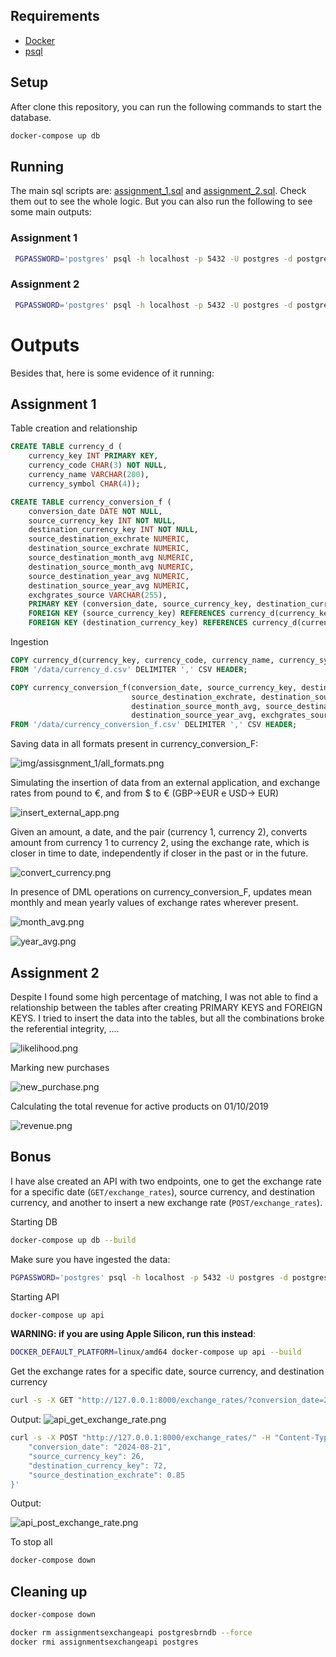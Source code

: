 ## Requirements

- [Docker](https://www.docker.com/)
- [psql](https://www.postgresql.org/docs/current/app-psql.html)

## Setup

After clone this repository, you can run the following commands to start the database.

```sh
docker-compose up db 
```
## Running

The main sql scripts are: [assignment_1.sql](assignment_1.sql) and [assignment_2.sql](assignment_2.sql).
Check them out to see the whole logic. 
But you can also run the following to see some main outputs:  

### Assignment 1

```sh
 PGPASSWORD='postgres' psql -h localhost -p 5432 -U postgres -d postgres -P pager=off -f assignment_1.sql
```

### Assignment 2

```sh
 PGPASSWORD='postgres' psql -h localhost -p 5432 -U postgres -d postgres -P pager=off -f assignment_2.sql
```

# Outputs

Besides that, here is some evidence of it running:

## Assignment 1

Table creation and relationship

```sql
CREATE TABLE currency_d (
    currency_key INT PRIMARY KEY,
    currency_code CHAR(3) NOT NULL,
    currency_name VARCHAR(200),
    currency_symbol CHAR(4));

CREATE TABLE currency_conversion_f (
    conversion_date DATE NOT NULL,
    source_currency_key INT NOT NULL,
    destination_currency_key INT NOT NULL,
    source_destination_exchrate NUMERIC,
    destination_source_exchrate NUMERIC,
    source_destination_month_avg NUMERIC,
    destination_source_month_avg NUMERIC,
    source_destination_year_avg NUMERIC,
    destination_source_year_avg NUMERIC,
    exchgrates_source VARCHAR(255),
    PRIMARY KEY (conversion_date, source_currency_key, destination_currency_key),
    FOREIGN KEY (source_currency_key) REFERENCES currency_d(currency_key),
    FOREIGN KEY (destination_currency_key) REFERENCES currency_d(currency_key));
```

Ingestion

```sql
COPY currency_d(currency_key, currency_code, currency_name, currency_symbol)
FROM '/data/currency_d.csv' DELIMITER ',' CSV HEADER;

COPY currency_conversion_f(conversion_date, source_currency_key, destination_currency_key,
                           source_destination_exchrate, destination_source_exchrate, source_destination_month_avg,
                           destination_source_month_avg, source_destination_year_avg,
                           destination_source_year_avg, exchgrates_source)
FROM '/data/currency_conversion_f.csv' DELIMITER ',' CSV HEADER;
```

Saving data in all formats present in currency_conversion_F:

![img/assisgnment_1/all_formats.png](img/assisgnment_1/all_formats.png)

Simulating the insertion of data from an external application, 
and exchange rates from pound to €, and from $ to € (GBP->EUR e USD-> EUR)

![insert_external_app.png](img/assisgnment_1/insert_external_app.png)

Given an amount, a date, and the pair (currency 1, currency 2), converts amount from currency 1
to currency 2, using the exchange rate, which is closer in time to date, independently if closer in
the past or in the future.

![convert_currency.png](img/assisgnment_1/convert_currency.png)

In presence of DML operations on currency_conversion_F, updates mean monthly and mean yearly values of
exchange rates wherever present.

![month_avg.png](img/assisgnment_1/month_avg.png)

![year_avg.png](img/assisgnment_1/year_avg.png)

## Assignment 2

Despite I found some high percentage of matching, I was not able to find a relationship between the tables after
creating PRIMARY KEYS and FOREIGN KEYS. I tried to insert the data into the tables, but all the combinations
broke the referential integrity, ....

![likelihood.png](img/assisgnment_2/likelihood.png)

Marking new purchases

![new_purchase.png](img/assisgnment_2/new_purchase.png)

Calculating the total revenue for active products on 01/10/2019

![revenue.png](img/assisgnment_2/revenue.png)

## Bonus

I have alse created an API with two endpoints, one to get the exchange rate for 
a specific date (```GET/exchange_rates```), source currency, and destination currency, 
and another to insert a new exchange rate (```POST/exchange_rates```).


Starting DB
```sh
docker-compose up db --build
```

Make sure you have ingested the data:

```sh
PGPASSWORD='postgres' psql -h localhost -p 5432 -U postgres -d postgres -P pager=off -f assignment_1.sql
```

Starting API

```sh
docker-compose up api
```

**WARNING: if you are using Apple Silicon, run this instead**:

```sh
DOCKER_DEFAULT_PLATFORM=linux/amd64 docker-compose up api --build
```

Get the exchange rates for a specific date, source currency, and destination currency

```sh
curl -s -X GET "http://127.0.0.1:8000/exchange_rates/?conversion_date=2019-12-05&source_currency_key=26&destination_currency_key=72"
```

Output:
![api_get_exchange_rate.png](img/assisgnment_1/api_get_exchange_rate.png)

```sh
curl -s -X POST "http://127.0.0.1:8000/exchange_rates/" -H "Content-Type: application/json" -d '{
    "conversion_date": "2024-08-21",
    "source_currency_key": 26,
    "destination_currency_key": 72,
    "source_destination_exchrate": 0.85
}'
```

Output:

![api_post_exchange_rate.png](img/assisgnment_1/api_post_exchange_rate.png)

To stop all

```sh
docker-compose down
```

## Cleaning up

```sh
docker-compose down
```

```sh
docker rm assignmentsexchangeapi postgresbrndb --force
docker rmi assignmentsexchangeapi postgres 
```

